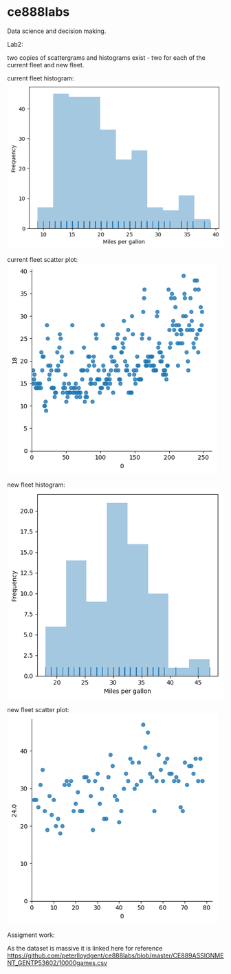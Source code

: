 # ce888labs
Data science and decision making. 

Lab2:

two copies of scattergrams and histograms exist - two for each of the current fleet and new fleet.

current fleet histogram:
![logo](./lab2/current_fleet_histogram.png?raw=true)

current fleet scatter plot:
![logo](./lab2/current_fleet_scatterplot.png?raw=true)


new fleet histogram:
![logo](./lab2/new_fleet_histogram.png?raw=true)

new fleet scatter plot:
![logo](./lab2/new_fleet_scatterplot.png?raw=true)


Assigment work:

As the dataset is massive it is linked here for reference
https://github.com/peterlloydgent/ce888labs/blob/master/CE889ASSIGNMENT_GENTP53602/10000games.csv
